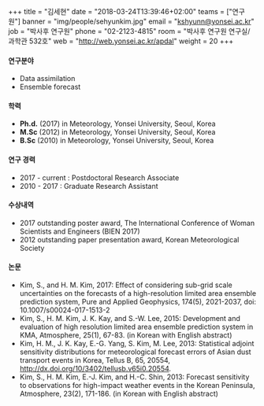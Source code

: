 +++
title = "김세현"
date = "2018-03-24T13:39:46+02:00"
teams = ["연구원"]
banner = "img/people/sehyunkim.jpg"
email = "kshyunn@yonsei.ac.kr"
job = "박사후 연구원"
phone = "02-2123-4815"
room = "박사후 연구원 연구실/ 과학관 532호"
web = "http://web.yonsei.ac.kr/apdal"
weight = 20
+++

#### 연구분야
+ Data assimilation
+ Ensemble forecast

#### 학력
+ **Ph.d.** (2017) in Meteorology, Yonsei University, Seoul, Korea
+ **M.Sc** (2012) in Meteorology, Yonsei University, Seoul, Korea
+ **B.Sc** (2010) in Meteorology, Yonsei University, Seoul, Korea

#### 연구 경력
+ 2017 - current : Postdoctoral Research Associate
+ 2010 - 2017 : Graduate Research Assistant


#### 수상내역
+ 2017 outstanding poster award, The International Conference of Woman Scientists and
Engineers (BIEN 2017)
+ 2012 outstanding paper presentation award, Korean Meteorological Society


#### 논문
+ Kim, S., and H. M. Kim, 2017: Effect of considering sub-grid scale uncertainties on the forecasts of a high-resolution limited area ensemble prediction system, Pure and Applied Geophysics, 174(5), 2021-2037, doi: 10.1007/s00024-017-1513-2
+ Kim, S., H. M. Kim, J. K. Kay, and S.-W. Lee, 2015: Development and evaluation of high resolution limited area ensemble prediction system in KMA, Atmosphere, 25(1), 67-83. (in Korean with English abstract)
+ Kim, H. M., J. K. Kay, E.-G. Yang, S. Kim, M. Lee, 2013: Statistical adjoint sensitivity distributions for meteorological forecast errors of Asian dust transport events in Korea, Tellus B, 65, 20554, http://dx.doi.org/10/3402/tellusb.v65i0.20554.
+ Kim, S., H. M. Kim, E.-J. Kim, and H.-C. Shin, 2013: Forecast sensitivity to observations for high-impact weather events in the Korean Peninsula, Atmosphere, 23(2), 171-186. (in Korean with English abstract)
